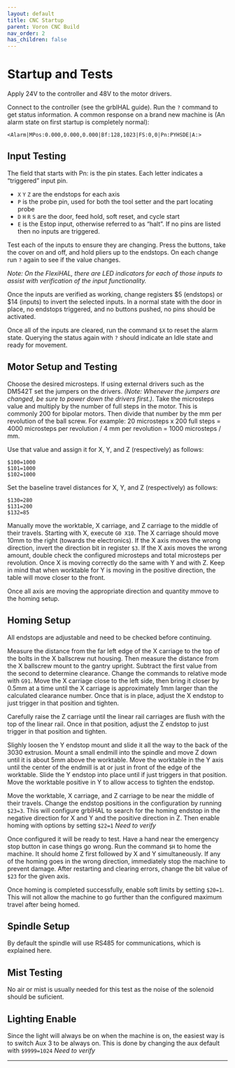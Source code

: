 ```yaml
---
layout: default
title: CNC Startup
parent: Voron CNC Build
nav_order: 2
has_children: false
---
```


# Startup and Tests

Apply 24V to the controller and 48V to the motor drivers.


Connect to the controller (see the grblHAL guide).  Run the `?` command to get status information.  A common response on a brand new machine is (An alarm state on first startup is completely normal):
```
<Alarm|MPos:0.000,0.000,0.000|Bf:128,1023|FS:0,0|Pn:PYHSDE|A:>
```

## Input Testing

The field that starts with Pn: is the pin states. Each letter indicates a “triggered” input pin.

* `X` `Y` `Z` are the endstops for each axis
* `P` is the probe pin, used for both the tool setter and the part locating probe
* `D` `H` `R` `S` are the door, feed hold, soft reset, and cycle start
* `E` is the Estop input, otherwise referred to as “halt”.
If no pins are listed then no inputs are triggered.

Test each of the inputs to ensure they are changing.  Press the buttons, take the cover on and off, and hold pliers up to the endstops.  On each change run `?` again to see if the value changes.

*Note: On the FlexiHAL, there are LED indicators for each of those inputs to assist with verification of the input functionality.*

Once the inputs are verified as working, change registers $5 (endstops) or $14 (inputs) to invert the selected inputs.  In a normal state with the door in place, no endstops triggered, and no buttons pushed, no pins should be activated.

Once all of the inputs are cleared, run the command `$X` to reset the alarm state.  Querying the status again with `?` should indicate an Idle state and ready for movement.

## Motor Setup and Testing
Choose the desired microsteps.  If using external drivers such as the DM542T set the jumpers on the drivers.  *(Note: Whenever the jumpers are changed, be sure to power down the drivers first.)*. Take the microsteps value and multiply by the number of full steps in the motor.  This is commonly 200 for bipolar motors.  Then divide that number by the mm per revolution of the ball screw.  For example: 20 microsteps x 200 full steps = 4000 microsteps per revolution / 4 mm per revolution = 1000 microsteps / mm.

Use that value and assign it for X, Y, and Z (respectively) as follows:

```
$100=1000
$101=1000
$102=1000
```

Set the baseline travel distances for X, Y, and Z (respectively) as follows:

```
$130=280
$131=200
$132=85
```

Manually move the worktable, X carriage, and Z carriage to the middle of their travels.  Starting with X, execute `G0 X10`.  The X carriage should move 10mm to the right (towards the electronics).  If the X axis moves the wrong direction, invert the direction bit in register `$3`.  If the X axis moves the wrong amount, double check the configured microsteps and total microsteps per revolution.  Once X is moving correctly do the same with Y and with Z.  Keep in mind that when worktable for Y is moving in the positive direction, the table will move closer to the front.

Once all axis are moving the appropriate direction and quantity mmove to the homing setup.

## Homing Setup
All endstops are adjustable and need to be checked before continuing.

Measure the distance from the far left edge of the X carriage to the top of the bolts in the X ballscrew nut housing.  Then measure the distance from the X ballscrew mount to the gantry upright.  Subtract the first value from the second to determine clearance. Change the commands to relative mode with `G91`.  Move the X carriage close to the left side, then bring it closer by 0.5mm at a time until the X carriage is approximately 1mm larger than the calculated clearance number.  Once that is in place, adjust the X endstop to just trigger in that position and tighten.

Carefully raise the Z carriage until the linear rail carriages are flush with the top of the linear rail.  Once in that position, adjust the Z endstop to just trigger in that position and tighten.

Slighly loosen the Y endstop mount and slide it all the way to the back of the 3030 extrusion.  Mount a small endmill into the spindle and move Z down until it is about 5mm above the worktable.  Move the worktable in the Y axis until the center of the endmill is at or just in front of the edge of the worktable.  Slide the Y endstop into place until if just triggers in that position.  Move the worktable positive in Y to allow access to tighten the endstop.

Move the worktable, X carriage, and Z carriage to be near the middle of their travels.  Change the endstop positions in the configuration by running `$23=3`.  This will configure grblHAL to search for the homing endstop in the negative direction for X and Y and the positive direction in Z.  Then enable homing with options by setting `$22=1` *Need to verify*

Once configured it will be ready to test.  Have a hand near the emergency stop button in case things go wrong.  Run the command `$H` to home the machine.  It should home Z first followed by X and Y simultaneously.  If any of the homing goes in the wrong direction, immediately stop the machine to prevent damage.  After restarting and clearing errors, change the bit value of `$23` for the given axis.

Once homing is completed successfully, enable soft limits by setting `$20=1`.  This will not allow the machine to go further than the configured maximum travel after being homed.

## Spindle Setup
By default the spindle will use RS485 for communications, which is explained here.


## Mist Testing
No air or mist is usually needed for this test as the noise of the solenoid should be suficient.

## Lighting Enable
Since the light will always be on when the machine is on, the easiest way is to switch Aux 3 to be always on.  This is done by changing the aux default with `$9999=1024` *Need to verify*

---

